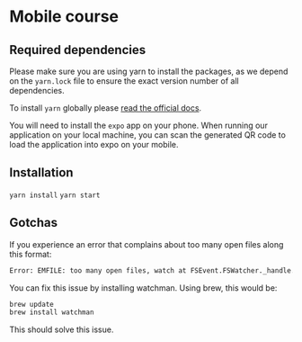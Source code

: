 # Mobile course

## Required dependencies

Please make sure you are using yarn to install the packages, as we depend on
the `yarn.lock` file to ensure the exact version number of all dependencies.

To install `yarn` globally please [read the official docs](https://classic.yarnpkg.com/en/docs/install).

You will need to install the `expo` app on your phone. When running our
application on your local machine, you can scan the generated QR code to
load the application into expo on your mobile.

## Installation

`yarn install`
`yarn start`

## Gotchas

If you experience an error that complains about too many open files along this format:

```sh
Error: EMFILE: too many open files, watch at FSEvent.FSWatcher._handle.onchange (internal/fs/watchers.js:178:28)
```

You can fix this issue by installing watchman. Using brew, this would be:

```sh
brew update
brew install watchman
```

This should solve this issue.
